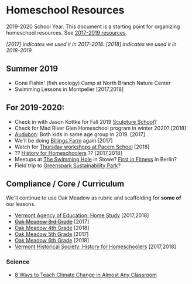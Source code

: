 # Homeschool Resources

2019-2020 School Year. This document is a starting point for organizing homeschool resources. See [2017-2019 resources](https://github.com/newlyceum/curriculum/blob/master/2018.md).

*[2017] indicates we used it in 2017-2018. [2018] indicates we used it in 2018-2019.*

## Summer 2019

* Gone Fishin' (fish ecology) Camp at North Branch Nature Center
* Swimming Lessons in Montpelier [2017,2018]

## For 2019-2020:

* Check in with Jason Kottke for Fall 2019 [Sculpture School](https://sculptureschoolvt.squarespace.com/sculpture-homeschool-spring-2019)?
* Check for Mad River Glen Homeschool program in winter 2020? [2018]
* [Audubon](http://vt.audubon.org/programs/homeschool-programs): Both kids in same age group in 2019. [2017]
* We'll be doing [Billings Farm](https://billingsfarm.org/education/homeschooler-days/) again [2017]
* Watch for [Thursday workshops at Pacem School](http://pacemschool.org/beyond-academics/thursday-workshops/) [2018]
* ?? [History for Homeschoolers](http://vermonthistory.org/educate/homeschool) ?? [2017,2018]
* Meetups at [The Swimming Hole](https://theswimmingholestowe.com/) in Stowe? [First in Fitness](http://www.firstinfitness.com/pool-schedule) in Berlin?
* Field trip to [Greenspark Sustainability Park](http://greensparkvt.com/)?

## Compliance / Core / Curriculum

We'll continue to use Oak Meadow as rubric and scaffolding for **some of** our lessons.

* [Vermont Agency of Education: Home Study](http://education.vermont.gov/vermont-schools/school-operations/home-study) [2017,2018]
* ~~[Oak Meadow 3rd Grade](http://www.oakmeadowbookstore.com/Third-Grade-c149/)~~ [2017]
* [Oak Meadow 4th Grade](http://www.oakmeadowbookstore.com/Fourth-Grade-c150/) [2018]
* [Oak Meadow 5th Grade](http://www.oakmeadowbookstore.com/Fifth-Grade-c151/) [2017]
* [Oak Meadow 6th Grade](http://www.oakmeadowbookstore.com/Sixth-Grade-c152/) [2018]
* [Vermont Historical Society: History for Homeschoolers](http://vermonthistory.org/educate/homeschool) [2017,2018]

### Science

* [8 Ways to Teach Climate Change in Almost Any Classroom](https://www.npr.org/2019/04/25/716359470/eight-ways-to-teach-climate-change-in-almost-any-classroom)
